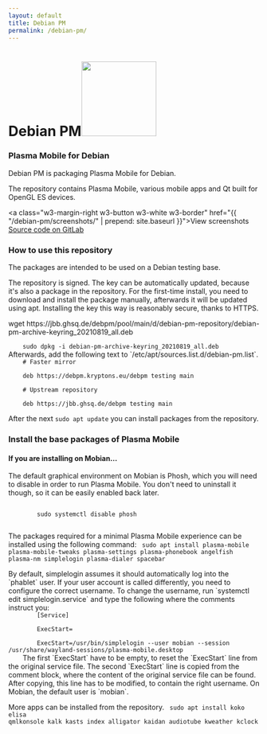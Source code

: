 ```yaml
---
layout: default
title: Debian PM
permalink: /debian-pm/
---
```


<div class="w3-center">
	<h1>Debian PM<img height="150" class="w3-margin" src="{{ "/img/debian_pm_logo.svg" | prepend: site.baseurl }}" /></h1>
</div>

<div class="w3-container" markdown="1">

### Plasma Mobile for Debian
Debian PM is packaging Plasma Mobile for Debian.

The repository contains Plasma Mobile, various mobile apps and Qt built for OpenGL ES devices.

<a class="w3-margin-right w3-button w3-white w3-border" href="{{ "/debian-pm/screenshots/" | prepend: site.baseurl }}">View screenshots</a>
<a class="w3-margin-right w3-button w3-white w3-border" href="https://gitlab.com/debian-pm">Source code on GitLab</a>

### How to use this repository

The packages are intended to be used on a Debian testing base.

The repository is signed. The key can be automatically updated, because it's also a package in the repository. For the first-time install, you need to download and install the package manually, afterwards it will be updated using apt. Installing the key this way is reasonably secure, thanks to HTTPS.
<div class="w3-code notranslate">
	wget https://jbb.ghsq.de/debpm/pool/main/d/debian-pm-repository/debian-pm-archive-keyring_20210819_all.deb
</div>
<code class="w3-code notranslate">
	sudo dpkg -i debian-pm-archive-keyring_20210819_all.deb
</code>
Afterwards, add the following text to `/etc/apt/sources.list.d/debian-pm.list`.

<code class="w3-code notranslate">
	# Faster mirror<br>
	deb https://debpm.kryptons.eu/debpm testing main<br>
	# Upstream repository<br>
	deb https://jbb.ghsq.de/debpm testing main
</code>

After the next `sudo apt update` you can install packages from the repository.

<!-- If your device only supports OpenGL ES, like the Pine Phone does, you may want to install the `debian-pm-repository` package, which configures apt to always install Qt from the debian-pm repository, instead of installing from debian -->

### Install the base packages of Plasma Mobile

<div class="w3-panel w3-pale-yellow w3-border">
	<h4>If you are installing on Mobian…</h4>
	<p>The default graphical environment on Mobian is Phosh, which you will need to disable in order to run Plasma Mobile. You don't need to uninstall it though, so it can be easily enabled back later.</p>
	<code class="w3-code notranslate">
		sudo systemctl disable phosh
	</code>
</div>

The packages required for a minimal Plasma Mobile experience can be installed using the following command:
<code class="w3-code notranslate">
	sudo apt install plasma-mobile plasma-mobile-tweaks plasma-settings plasma-phonebook angelfish plasma-nm simplelogin plasma-dialer spacebar
</code>

<div class="w3-panel w3-pale-yellow w3-border" markdown="1">
By default, simplelogin assumes it should automatically log into the `phablet` user.
If your user account is called differently, you need to configure the correct username.
To change the username, run `systemctl edit simplelogin.service` and type the following where the comments instruct you:
	<code class="w3-code notranslate">
		[Service]<br>
		ExecStart=<br>
		ExecStart=/usr/bin/simplelogin --user mobian --session /usr/share/wayland-sessions/plasma-mobile.desktop
	</code>
The first `ExecStart` have to be empty, to reset the `ExecStart` line from the original service file.
The second `ExecStart` line is copied from the comment block, where the content of the original service file can be found.
After copying, this line has to be modified, to contain the right username.
On Mobian, the default user is `mobian`.
</div>

More apps can be installed from the repository.
<code class="w3-code notranslate">
        sudo apt install koko elisa qmlkonsole kalk kasts index alligator kaidan audiotube kweather kclock
</code>

</div>
